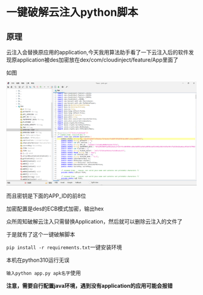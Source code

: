 # 一键破解云注入python脚本

## 原理

云注入会替换原应用的application,今天我用算法助手看了一下云注入后的软件发现原application被des加密放在dex/com/cloudinject/feature/App里面了

如图

![1](img/1.png)

而且密钥是下面的APP_ID的前8位

加密配置是des的ECB模式加密，输出hex



众所周知破解云注入只需替换Application，然后就可以删除云注入的文件了

于是就有了这个一键破解脚本

`pip install -r requirements.txt`一键安装环境

本机在python310运行无误

`输入python app.py apk名字`使用

**注意，需要自行配置java环境，遇到没有application的应用可能会报错**
